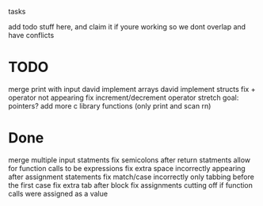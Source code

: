 tasks

add todo stuff here, and claim it if youre working so we dont overlap and have conflicts

# TODO

merge print with input									david
implement arrays                                        david
implement structs
fix + operator not appearing
fix increment/decrement operator
stretch goal: pointers?
add more c library functions (only print and scan rn)


# Done

merge multiple input statments
fix semicolons after return statments
allow for function calls to be expressions
fix extra space incorrectly appearing after assignment statements
fix match/case incorrectly only tabbing before the first case
fix extra tab after block 
fix assignments cutting off if function calls were assigned as a value


